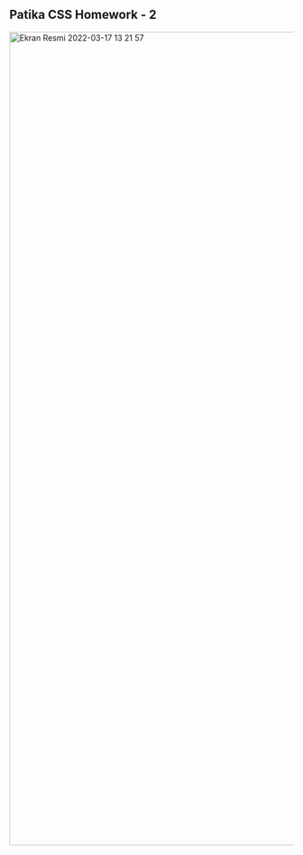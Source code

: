 ## Patika CSS Homework - 2
<img width="1440" alt="Ekran Resmi 2022-03-17 13 21 57" src="https://user-images.githubusercontent.com/80355473/158788860-7431ccf0-ca23-4d30-8684-08b6457bce56.png">
